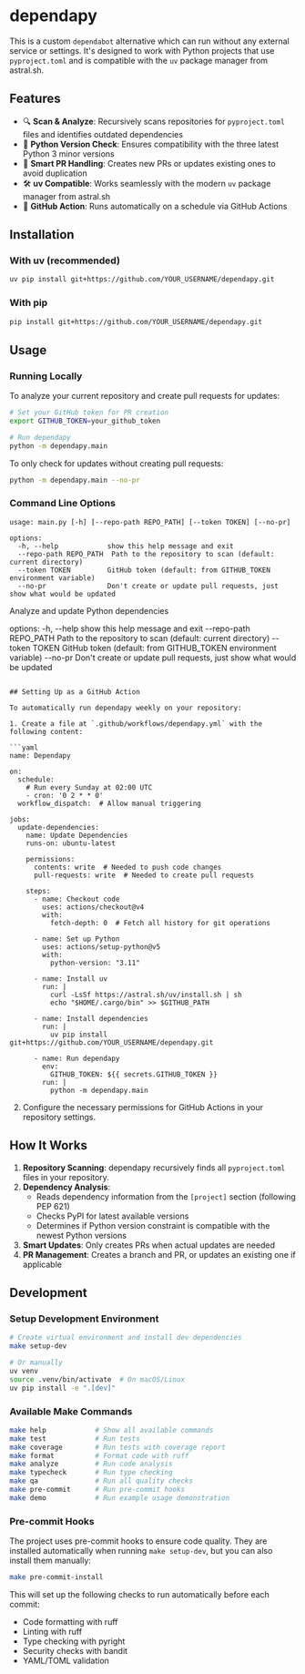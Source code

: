 # dependapy

This is a custom `dependabot` alternative which can run without any external service or settings. It's designed to work with Python projects that use `pyproject.toml` and is compatible with the `uv` package manager from astral.sh.

## Features

- 🔍 **Scan & Analyze**: Recursively scans repositories for `pyproject.toml` files and identifies outdated dependencies
- 🔄 **Python Version Check**: Ensures compatibility with the three latest Python 3 minor versions
- 🔀 **Smart PR Handling**: Creates new PRs or updates existing ones to avoid duplication
- 🛠️ **uv Compatible**: Works seamlessly with the modern `uv` package manager from astral.sh
- 🤖 **GitHub Action**: Runs automatically on a schedule via GitHub Actions

## Installation

### With uv (recommended)

```bash
uv pip install git+https://github.com/YOUR_USERNAME/dependapy.git
```

### With pip

```bash
pip install git+https://github.com/YOUR_USERNAME/dependapy.git
```

## Usage

### Running Locally

To analyze your current repository and create pull requests for updates:

```bash
# Set your GitHub token for PR creation
export GITHUB_TOKEN=your_github_token

# Run dependapy
python -m dependapy.main
```

To only check for updates without creating pull requests:

```bash
python -m dependapy.main --no-pr
```

### Command Line Options

```
usage: main.py [-h] [--repo-path REPO_PATH] [--token TOKEN] [--no-pr]

options:
  -h, --help            show this help message and exit
  --repo-path REPO_PATH  Path to the repository to scan (default: current directory)
  --token TOKEN         GitHub token (default: from GITHUB_TOKEN environment variable)
  --no-pr               Don't create or update pull requests, just show what would be updated
```

Analyze and update Python dependencies

options:
  -h, --help           show this help message and exit
  --repo-path REPO_PATH
                       Path to the repository to scan (default: current directory)
  --token TOKEN        GitHub token (default: from GITHUB_TOKEN environment variable)
  --no-pr              Don't create or update pull requests, just show what would be updated
```

## Setting Up as a GitHub Action

To automatically run dependapy weekly on your repository:

1. Create a file at `.github/workflows/dependapy.yml` with the following content:

```yaml
name: Dependapy

on:
  schedule:
    # Run every Sunday at 02:00 UTC
    - cron: '0 2 * * 0'
  workflow_dispatch:  # Allow manual triggering

jobs:
  update-dependencies:
    name: Update Dependencies
    runs-on: ubuntu-latest

    permissions:
      contents: write  # Needed to push code changes
      pull-requests: write  # Needed to create pull requests

    steps:
      - name: Checkout code
        uses: actions/checkout@v4
        with:
          fetch-depth: 0  # Fetch all history for git operations

      - name: Set up Python
        uses: actions/setup-python@v5
        with:
          python-version: "3.11"
          
      - name: Install uv
        run: |
          curl -LsSf https://astral.sh/uv/install.sh | sh
          echo "$HOME/.cargo/bin" >> $GITHUB_PATH

      - name: Install dependencies
        run: |
          uv pip install git+https://github.com/YOUR_USERNAME/dependapy.git

      - name: Run dependapy
        env:
          GITHUB_TOKEN: ${{ secrets.GITHUB_TOKEN }}
        run: |
          python -m dependapy.main
```

2. Configure the necessary permissions for GitHub Actions in your repository settings.

## How It Works

1. **Repository Scanning**: dependapy recursively finds all `pyproject.toml` files in your repository.
2. **Dependency Analysis**: 
   - Reads dependency information from the `[project]` section (following PEP 621)
   - Checks PyPI for latest available versions
   - Determines if Python version constraint is compatible with the newest Python versions
3. **Smart Updates**: Only creates PRs when actual updates are needed
4. **PR Management**: Creates a branch and PR, or updates an existing one if applicable

## Development

### Setup Development Environment

```bash
# Create virtual environment and install dev dependencies 
make setup-dev

# Or manually
uv venv
source .venv/bin/activate  # On macOS/Linux
uv pip install -e ".[dev]"
```

### Available Make Commands

```bash
make help            # Show all available commands
make test            # Run tests
make coverage        # Run tests with coverage report
make format          # Format code with ruff
make analyze         # Run code analysis
make typecheck       # Run type checking
make qa              # Run all quality checks
make pre-commit      # Run pre-commit hooks
make demo            # Run example usage demonstration
```

### Pre-commit Hooks

The project uses pre-commit hooks to ensure code quality. They are installed automatically when running `make setup-dev`, but you can also install them manually:

```bash
make pre-commit-install
```

This will set up the following checks to run automatically before each commit:
- Code formatting with ruff
- Linting with ruff
- Type checking with pyright
- Security checks with bandit
- YAML/TOML validation
